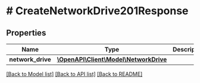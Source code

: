# # CreateNetworkDrive201Response

## Properties

Name | Type | Description | Notes
------------ | ------------- | ------------- | -------------
**network_drive** | [**\OpenAPI\Client\Model\NetworkDrive**](NetworkDrive.md) |  |

[[Back to Model list]](../../README.md#models) [[Back to API list]](../../README.md#endpoints) [[Back to README]](../../README.md)
